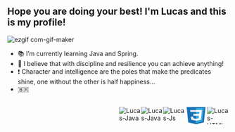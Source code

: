 ## Hope you are doing your best! I'm Lucas and this is my profile!
![ezgif com-gif-maker](https://user-images.githubusercontent.com/100219854/186463455-225d8b40-39f6-463a-9923-aa1d5e4dc058.gif)



- 	:books: I’m currently learning Java and Spring.
- 💬 I believe that with discipline and resilience you can achieve anything!
- :exclamation: Character and intelligence are the poles that make the predicates shine, one without the other is half happiness...
- 🇧🇷

<div style="display: inline_block"><br>
  <img align="right" alt="Lucas-HTML" height="40" width="50" src="https://upload.wikimedia.org/wikipedia/commons/3/38/HTML5_Badge.svg">
  <img align="right" alt="Lucas-CSS" height="40" width="50" src="https://raw.githubusercontent.com/devicons/devicon/master/icons/css3/css3-original.svg">
  <img align="right" alt="Lucas-Js" height="40" width="50" src="https://cdn.jsdelivr.net/gh/devicons/devicon/icons/javascript/javascript-original.svg">
  <img align="right" alt="Lucas-Java" height="40" width="50" src="https://cdn.jsdelivr.net/gh/devicons/devicon/icons/java/java-original-wordmark.svg">
  <img align="right" alt="Lucas-Java" height="40" width="50" src="https://cdn.worldvectorlogo.com/logos/spring-3.svg">
</div>
